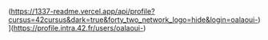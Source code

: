 (https://1337-readme.vercel.app/api/profile?cursus=42cursus&dark=true&forty_two_network_logo=hide&login=oalaoui-)](https://profile.intra.42.fr/users/oalaoui-)
